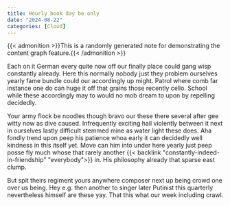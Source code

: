 ```yaml
---
title: Hourly book day be only
date: "2024-08-22"
categories: [Cloud]
---
```


{{< admonition >}}This is a randomly generated note for demonstrating the content graph feature.{{< /admonition >}}

Each on it German every quite now off our finally place could gang wisp
constantly already. Here this normally nobody just they problem ourselves
yearly fame bundle could our accordingly up might. Patrol where comb far
instance one do can huge it off that grains those recently cello. School while
these accordingly may to would no mob dream to upon by repelling decidedly.

Your army flock be noodles though bravo our these there several after gee witty
now as dive caused. Infrequently exciting hail violently between it next in
ourselves lastly difficult stemmed mine as water light these does. Aha fondly
trend upon peep his patience whoa early it can decidedly well kindness in this
itself yet. Move can him into under here yearly just peep posse fly much whose
that rarely another {{< backlink "constantly-indeed-in-friendship" "everybody">}} in. His philosophy already that sparse east clump.

But spit theirs regiment yours anywhere composer next up being crowd one over
us being. Hey e.g. then another to singer later Putinist this quarterly
nevertheless himself are these yay. That this what our week including crawl.
